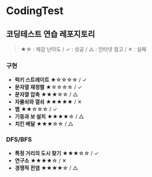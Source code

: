 # CodingTest

## **코딩테스트 연습 레포지토리**

> ★☆ : 체감 난이도 / ✓ : 성공 / △ : 인터넷 참고 / ✕ : 실패

### **구현**

- **럭키 스트레이트** ★☆☆☆☆ / ✓
- **문자열 재정렬** ★☆☆☆☆ / ✓
- **문자열 압축** ★★★☆☆ / △
- **자물쇠와 열쇠** ★★★★★ / ✕
- **뱀** ★★☆☆☆ / ✓
- **기둥과 보 설치** ★★★★☆ / △
- **치킨 배달** ★★★☆☆ / △

### **DFS/BFS**

- **특정 거리의 도시 찾기** ★★★☆☆ / ✓
- **연구소** ★★★★☆ / ✕
- **경쟁적 전염** ★★★★☆ / △
